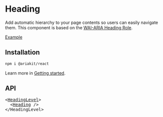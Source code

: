 # Heading

<p data-description>
  Add automatic hierarchy to your page contents so users can easily navigate them. This component is based on the <a href="https://w3c.github.io/aria/#heading">WAI-ARIA Heading Role</a>.
</p>

<a href="../examples/heading/index.tsx" data-playground>Example</a>

## Installation

```sh
npm i @ariakit/react
```

Learn more in [Getting started](/guide/getting-started).

## API

<pre data-api>
&lt;<a href="/apis/heading-level">HeadingLevel</a>&gt;
  &lt;<a href="/apis/heading">Heading</a> /&gt;
&lt;/HeadingLevel&gt;
</pre>
